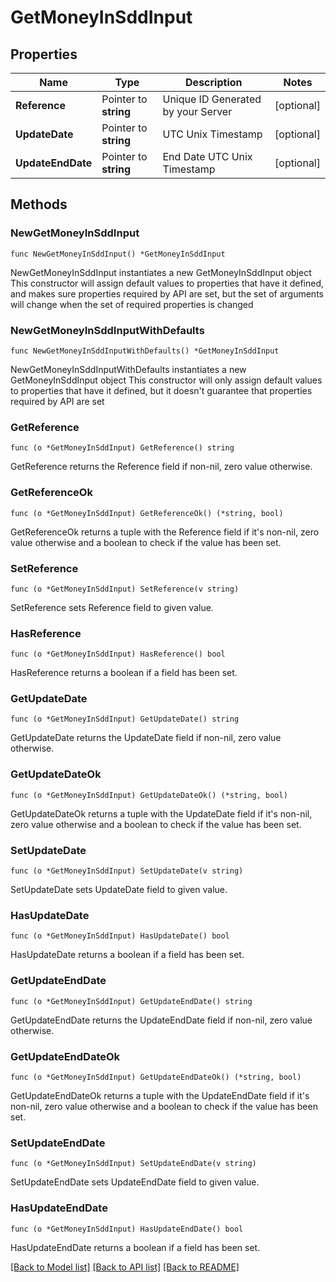 # GetMoneyInSddInput

## Properties

Name | Type | Description | Notes
------------ | ------------- | ------------- | -------------
**Reference** | Pointer to **string** | Unique ID Generated by your Server | [optional] 
**UpdateDate** | Pointer to **string** | UTC Unix Timestamp | [optional] 
**UpdateEndDate** | Pointer to **string** | End Date UTC Unix Timestamp | [optional] 

## Methods

### NewGetMoneyInSddInput

`func NewGetMoneyInSddInput() *GetMoneyInSddInput`

NewGetMoneyInSddInput instantiates a new GetMoneyInSddInput object
This constructor will assign default values to properties that have it defined,
and makes sure properties required by API are set, but the set of arguments
will change when the set of required properties is changed

### NewGetMoneyInSddInputWithDefaults

`func NewGetMoneyInSddInputWithDefaults() *GetMoneyInSddInput`

NewGetMoneyInSddInputWithDefaults instantiates a new GetMoneyInSddInput object
This constructor will only assign default values to properties that have it defined,
but it doesn't guarantee that properties required by API are set

### GetReference

`func (o *GetMoneyInSddInput) GetReference() string`

GetReference returns the Reference field if non-nil, zero value otherwise.

### GetReferenceOk

`func (o *GetMoneyInSddInput) GetReferenceOk() (*string, bool)`

GetReferenceOk returns a tuple with the Reference field if it's non-nil, zero value otherwise
and a boolean to check if the value has been set.

### SetReference

`func (o *GetMoneyInSddInput) SetReference(v string)`

SetReference sets Reference field to given value.

### HasReference

`func (o *GetMoneyInSddInput) HasReference() bool`

HasReference returns a boolean if a field has been set.

### GetUpdateDate

`func (o *GetMoneyInSddInput) GetUpdateDate() string`

GetUpdateDate returns the UpdateDate field if non-nil, zero value otherwise.

### GetUpdateDateOk

`func (o *GetMoneyInSddInput) GetUpdateDateOk() (*string, bool)`

GetUpdateDateOk returns a tuple with the UpdateDate field if it's non-nil, zero value otherwise
and a boolean to check if the value has been set.

### SetUpdateDate

`func (o *GetMoneyInSddInput) SetUpdateDate(v string)`

SetUpdateDate sets UpdateDate field to given value.

### HasUpdateDate

`func (o *GetMoneyInSddInput) HasUpdateDate() bool`

HasUpdateDate returns a boolean if a field has been set.

### GetUpdateEndDate

`func (o *GetMoneyInSddInput) GetUpdateEndDate() string`

GetUpdateEndDate returns the UpdateEndDate field if non-nil, zero value otherwise.

### GetUpdateEndDateOk

`func (o *GetMoneyInSddInput) GetUpdateEndDateOk() (*string, bool)`

GetUpdateEndDateOk returns a tuple with the UpdateEndDate field if it's non-nil, zero value otherwise
and a boolean to check if the value has been set.

### SetUpdateEndDate

`func (o *GetMoneyInSddInput) SetUpdateEndDate(v string)`

SetUpdateEndDate sets UpdateEndDate field to given value.

### HasUpdateEndDate

`func (o *GetMoneyInSddInput) HasUpdateEndDate() bool`

HasUpdateEndDate returns a boolean if a field has been set.


[[Back to Model list]](../README.md#documentation-for-models) [[Back to API list]](../README.md#documentation-for-api-endpoints) [[Back to README]](../README.md)


